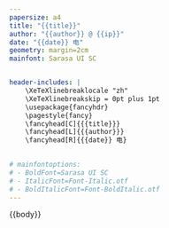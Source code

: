 ```yaml
---
papersize: a4
title: "{{title}}"
author: "{{author}} @ {{ip}}"
date: "{{date}} 电"
geometry: margin=2cm
mainfont: Sarasa UI SC


header-includes: |
    \XeTeXlinebreaklocale "zh"
    \XeTeXlinebreakskip = 0pt plus 1pt
    \usepackage{fancyhdr}
    \pagestyle{fancy}
    \fancyhead[C]{{{title}}}
    \fancyhead[L]{{{author}}}
    \fancyhead[R]{{{date}} 电}
    

# mainfontoptions:
# - BoldFont=Sarasa UI SC
# - ItalicFont=Font-Italic.otf
# - BoldItalicFont=Font-BoldItalic.otf
---
```


{{body}}